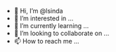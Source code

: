 - 👋 Hi, I’m @lsinda
- 👀 I’m interested in ...
- 🌱 I’m currently learning ...
- 💞️ I’m looking to collaborate on ...
- 📫 How to reach me ...

<!---
lsinda/lsinda is a ✨ special ✨ repository because its `README.md` (this file) appears on your GitHub profile.
You can click the Preview link to take a look at your changes.
--->
